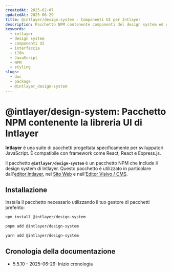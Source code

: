 ```yaml
---
createdAt: 2025-02-07
updatedAt: 2025-06-29
title: @intlayer/design-system - Componenti UI per Intlayer
description: Pacchetto NPM contenente componenti del design system ed elementi UI per costruire interfacce utente coerenti con l'internazionalizzazione Intlayer.
keywords:
  - intlayer
  - design system
  - componenti UI
  - interfaccia
  - i18n
  - JavaScript
  - NPM
  - styling
slugs:
  - doc
  - package
  - @intlayer_design-system
---
```


# @intlayer/design-system: Pacchetto NPM contenente la libreria UI di Intlayer

**Intlayer** è una suite di pacchetti progettata specificamente per sviluppatori JavaScript. È compatibile con framework come React, React e Express.js.

Il pacchetto **`@intlayer/design-system`** è un pacchetto NPM che include il design system di Intlayer. Questo pacchetto è utilizzato in particolare dall'[editor Intlayer](https://github.com/aymericzip/intlayer/tree/main/docs/it/packages/intlayer-editor/index.md), nel [Sito Web](https://intlayer.org) e nell'[Editor Visivo / CMS](https://intlayer.org/dashboard).

## Installazione

Installa il pacchetto necessario utilizzando il tuo gestore di pacchetti preferito:

```bash packageManager="npm"
npm install @intlayer/design-system
```

```bash packageManager="pnpm"
pnpm add @intlayer/design-system
```

```bash packageManager="yarn"
yarn add @intlayer/design-system
```

## Cronologia della documentazione

- 5.5.10 - 2025-06-29: Inizio cronologia
